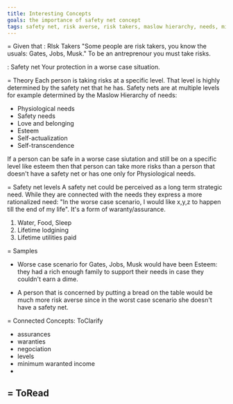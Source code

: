 ```yaml
---
title: Interesting Concepts
goals: the importance of safety net concept
tags: safety net, risk averse, risk takers, maslow hierarchy, needs, minimum waranted income
---
```


= Given that
: RIsk Takers
"Some people are risk takers, you know the usuals: Gates, Jobs, Musk."
To be an antreprenour you must take risks. 

: Safety net
Your protection in a worse case situation.


= Theory
Each person is taking risks at a specific level.  That level is highly determined by the safety 
net that he has. Safety nets are at multiple levels for example determined by the Maslow 
Hierarchy of needs:
- Physiological needs
- Safety needs
- Love and belonging
- Esteem
- Self-actualization
- Self-transcendence

If a person can be safe in a worse case siutation and still be on a specific level like esteem
then that person can take more risks than a person that doesn't have a safety net or has one
only for Physiological needs.

= Safety net levels
A safety net could be perceived as a long term strategic need. While they are connected with the
needs they express a more rationalized need: "In the worse case scenario, I would like x,y,z to
happen till the end of my life". It's a form of waranty/assurance.
1. Water, Food, Sleep
2. Lifetime lodgining
3. Lifetime utilities paid

= Samples

- Worse case scenario for Gates, Jobs, Musk would have been Esteem: they had a rich enough
family to support their needs in case they couldn't earn a dime.

- A person that is concerned by putting a bread on the table would be much more risk averse
since in the worst case scenario she doesn't have a safety net.

= Connected Concepts: ToClarify 
- assurances
- waranties
- negociation
- levels
- minimum waranted income
- 

= ToRead
- 
